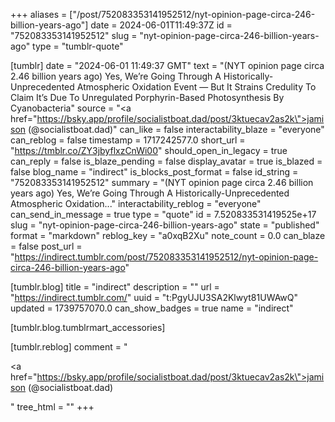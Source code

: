 +++
aliases = ["/post/752083353141952512/nyt-opinion-page-circa-246-billion-years-ago"]
date = 2024-06-01T11:49:37Z
id = "752083353141952512"
slug = "nyt-opinion-page-circa-246-billion-years-ago"
type = "tumblr-quote"

[tumblr]
date = "2024-06-01 11:49:37 GMT"
text = "(NYT opinion page circa 2.46 billion years ago) Yes, We&rsquo;re Going Through A Historically-Unprecedented Atmospheric Oxidation Event — But It Strains Credulity To Claim It&rsquo;s Due To Unregulated Porphyrin-Based Photosynthesis By Cyanobacteria"
source = "<a href=\"https://bsky.app/profile/socialistboat.dad/post/3ktuecav2as2k\">jamison (@socialistboat.dad)</a>"
can_like = false
interactability_blaze = "everyone"
can_reblog = false
timestamp = 1717242577.0
short_url = "https://tmblr.co/ZY3jbyflxzCnWi00"
should_open_in_legacy = true
can_reply = false
is_blaze_pending = false
display_avatar = true
is_blazed = false
blog_name = "indirect"
is_blocks_post_format = false
id_string = "752083353141952512"
summary = "(NYT opinion page circa 2.46 billion years ago) Yes, We’re Going Through A Historically-Unprecedented Atmospheric Oxidation..."
interactability_reblog = "everyone"
can_send_in_message = true
type = "quote"
id = 7.520833531419525e+17
slug = "nyt-opinion-page-circa-246-billion-years-ago"
state = "published"
format = "markdown"
reblog_key = "a0xqB2Xu"
note_count = 0.0
can_blaze = false
post_url = "https://indirect.tumblr.com/post/752083353141952512/nyt-opinion-page-circa-246-billion-years-ago"

[tumblr.blog]
title = "indirect"
description = ""
url = "https://indirect.tumblr.com/"
uuid = "t:PgyUJU3SA2Klwyt81UWAwQ"
updated = 1739757070.0
can_show_badges = true
name = "indirect"

[tumblr.blog.tumblrmart_accessories]

[tumblr.reblog]
comment = "<p><a href=\"https://bsky.app/profile/socialistboat.dad/post/3ktuecav2as2k\">jamison (@socialistboat.dad)</a></p>"
tree_html = ""
+++

